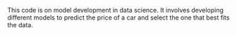 This code is on model development in data science. It involves developing different  models to predict the price of a car and select the one that  best fits the data. 
